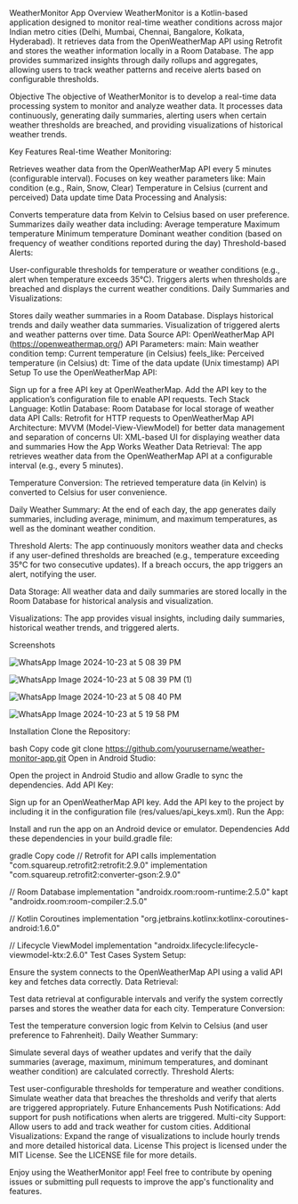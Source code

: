 WeatherMonitor App
Overview
WeatherMonitor is a Kotlin-based application designed to monitor real-time weather conditions across major Indian metro cities (Delhi, Mumbai, Chennai, Bangalore, Kolkata, Hyderabad). It retrieves data from the OpenWeatherMap API using Retrofit and stores the weather information locally in a Room Database. The app provides summarized insights through daily rollups and aggregates, allowing users to track weather patterns and receive alerts based on configurable thresholds.

Objective
The objective of WeatherMonitor is to develop a real-time data processing system to monitor and analyze weather data. It processes data continuously, generating daily summaries, alerting users when certain weather thresholds are breached, and providing visualizations of historical weather trends.

Key Features
Real-time Weather Monitoring:

Retrieves weather data from the OpenWeatherMap API every 5 minutes (configurable interval).
Focuses on key weather parameters like:
Main condition (e.g., Rain, Snow, Clear)
Temperature in Celsius (current and perceived)
Data update time
Data Processing and Analysis:

Converts temperature data from Kelvin to Celsius based on user preference.
Summarizes daily weather data including:
Average temperature
Maximum temperature
Minimum temperature
Dominant weather condition (based on frequency of weather conditions reported during the day)
Threshold-based Alerts:

User-configurable thresholds for temperature or weather conditions (e.g., alert when temperature exceeds 35°C).
Triggers alerts when thresholds are breached and displays the current weather conditions.
Daily Summaries and Visualizations:

Stores daily weather summaries in a Room Database.
Displays historical trends and daily weather data summaries.
Visualization of triggered alerts and weather patterns over time.
Data Source
API: OpenWeatherMap API (https://openweathermap.org/)
API Parameters:
main: Main weather condition
temp: Current temperature (in Celsius)
feels_like: Perceived temperature (in Celsius)
dt: Time of the data update (Unix timestamp)
API Setup
To use the OpenWeatherMap API:

Sign up for a free API key at OpenWeatherMap.
Add the API key to the application’s configuration file to enable API requests.
Tech Stack
Language: Kotlin
Database: Room Database for local storage of weather data
API Calls: Retrofit for HTTP requests to OpenWeatherMap API
Architecture: MVVM (Model-View-ViewModel) for better data management and separation of concerns
UI: XML-based UI for displaying weather data and summaries
How the App Works
Weather Data Retrieval: The app retrieves weather data from the OpenWeatherMap API at a configurable interval (e.g., every 5 minutes).

Temperature Conversion: The retrieved temperature data (in Kelvin) is converted to Celsius for user convenience.

Daily Weather Summary: At the end of each day, the app generates daily summaries, including average, minimum, and maximum temperatures, as well as the dominant weather condition.

Threshold Alerts: The app continuously monitors weather data and checks if any user-defined thresholds are breached (e.g., temperature exceeding 35°C for two consecutive updates). If a breach occurs, the app triggers an alert, notifying the user.

Data Storage: All weather data and daily summaries are stored locally in the Room Database for historical analysis and visualization.

Visualizations: The app provides visual insights, including daily summaries, historical weather trends, and triggered alerts.

Screenshots

![WhatsApp Image 2024-10-23 at 5 08 39 PM](https://github.com/user-attachments/assets/084db82f-bdcd-4864-ad69-00c64ce9e898)

![WhatsApp Image 2024-10-23 at 5 08 39 PM (1)](https://github.com/user-attachments/assets/5655140d-3ce4-41c6-9f00-7684f9f649a9)

![WhatsApp Image 2024-10-23 at 5 08 40 PM](https://github.com/user-attachments/assets/883f4159-6b98-4617-8799-3337e0f05c10)

![WhatsApp Image 2024-10-23 at 5 19 58 PM](https://github.com/user-attachments/assets/32e6d314-4774-4484-aed7-4bb928637230)



Installation
Clone the Repository:

bash
Copy code
git clone https://github.com/yourusername/weather-monitor-app.git
Open in Android Studio:

Open the project in Android Studio and allow Gradle to sync the dependencies.
Add API Key:

Sign up for an OpenWeatherMap API key.
Add the API key to the project by including it in the configuration file (res/values/api_keys.xml).
Run the App:

Install and run the app on an Android device or emulator.
Dependencies
Add these dependencies in your build.gradle file:

gradle
Copy code
// Retrofit for API calls
implementation "com.squareup.retrofit2:retrofit:2.9.0"
implementation "com.squareup.retrofit2:converter-gson:2.9.0"

// Room Database
implementation "androidx.room:room-runtime:2.5.0"
kapt "androidx.room:room-compiler:2.5.0"

// Kotlin Coroutines
implementation "org.jetbrains.kotlinx:kotlinx-coroutines-android:1.6.0"

// Lifecycle ViewModel
implementation "androidx.lifecycle:lifecycle-viewmodel-ktx:2.6.0"
Test Cases
System Setup:

Ensure the system connects to the OpenWeatherMap API using a valid API key and fetches data correctly.
Data Retrieval:

Test data retrieval at configurable intervals and verify the system correctly parses and stores the weather data for each city.
Temperature Conversion:

Test the temperature conversion logic from Kelvin to Celsius (and user preference to Fahrenheit).
Daily Weather Summary:

Simulate several days of weather updates and verify that the daily summaries (average, maximum, minimum temperatures, and dominant weather condition) are calculated correctly.
Threshold Alerts:

Test user-configurable thresholds for temperature and weather conditions. Simulate weather data that breaches the thresholds and verify that alerts are triggered appropriately.
Future Enhancements
Push Notifications: Add support for push notifications when alerts are triggered.
Multi-city Support: Allow users to add and track weather for custom cities.
Additional Visualizations: Expand the range of visualizations to include hourly trends and more detailed historical data.
License
This project is licensed under the MIT License. See the LICENSE file for more details.

Enjoy using the WeatherMonitor app! Feel free to contribute by opening issues or submitting pull requests to improve the app's functionality and features.






